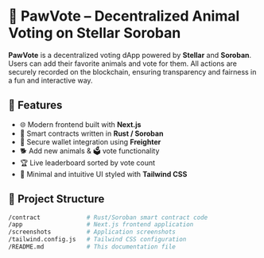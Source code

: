 # 🐾 PawVote – Decentralized Animal Voting on Stellar Soroban

**PawVote** is a decentralized voting dApp powered by **Stellar** and **Soroban**. Users can add their favorite animals and vote for them. All actions are securely recorded on the blockchain, ensuring transparency and fairness in a fun and interactive way.

## 🚀 Features

- 🌐 Modern frontend built with **Next.js**
- 🦀 Smart contracts written in **Rust / Soroban**
- 🔐 Secure wallet integration using **Freighter**
- 🐕 Add new animals & 🗳️ vote functionality
- 🏆 Live leaderboard sorted by vote count
- 🎨 Minimal and intuitive UI styled with **Tailwind CSS**

## 📂 Project Structure

```bash
/contract             # Rust/Soroban smart contract code
/app                  # Next.js frontend application
/screenshots          # Application screenshots
/tailwind.config.js   # Tailwind CSS configuration
/README.md            # This documentation file
